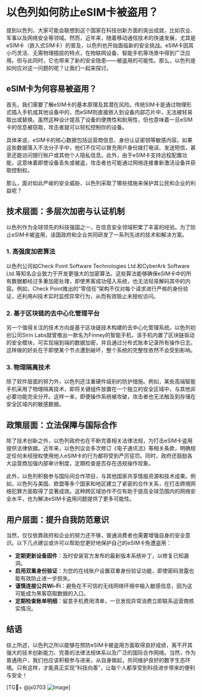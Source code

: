 # 以色列如何防止eSIM卡被盗用？

提到以色列，大家可能会联想到这个国家在科技创新方面的突出成就，比如农业、军事以及网络安全等领域。然而，近年来，随着移动通信技术的快速发展，尤其是eSIM卡（嵌入式SIM卡）的普及，以色列也开始面临新的安全挑战。eSIM卡因其小巧灵活、无需物理插拔的特点，在物联网设备、智能手机等场景中得到广泛应用。但与此同时，它也带来了新的安全隐患——被盗用的可能性。那么，以色列是如何应对这一问题的呢？让我们一起来探讨。

## eSIM卡为何容易被盗用？

首先，我们需要了解eSIM卡的基本原理及其潜在风险。传统SIM卡是通过物理形式插入手机或其他设备中的，而eSIM则直接嵌入到设备内部芯片中，无法被轻易取出或替换。虽然这种设计提高了设备的便携性和耐用性，但也意味着一旦eSIM卡的信息被窃取，攻击者就可以轻松控制你的设备。

具体来说，eSIM卡的核心数据包括运营商信息、身份认证密钥等敏感内容。如果这些数据落入不法分子手中，他们不仅可以冒充用户身份拨打电话、发送短信，甚至还能访问银行账户或其他个人隐私信息。此外，由于eSIM卡支持远程配置功能，这意味着即使设备丢失或被盗，攻击者也可能通过网络连接重新激活设备并获取控制权。

那么，面对如此严峻的安全威胁，以色列采取了哪些措施来保护其公民和企业的利益呢？

## 技术层面：多层次加密与认证机制

以色列作为全球领先的科技强国之一，在信息安全领域积累了丰富的经验。为了防止eSIM卡被盗用，该国政府和企业共同研发了一系列先进的技术和解决方案。

### 1. 高强度加密算法

以色列公司如Check Point Software Technologies Ltd.和CyberArk Software Ltd.等知名企业致力于开发更强大的加密算法。这些算法能够确保eSIM卡中的所有数据都经过多重加密处理，即使黑客成功侵入系统，也无法轻易解码其中的内容。例如，Check Point推出的“零信任”架构不仅对每个请求进行严格的身份验证，还利用AI技术实时监控异常行为，从而有效阻止未授权访问。

### 2. 基于区块链的去中心化管理平台

另一个值得关注的技术方向是基于区块链技术构建的去中心化管理系统。以色列初创公司Sirin Labs就曾推出一款名为Finney的智能手机，该手机内置了区块链驱动的安全模块，可实现端到端的数据加密，并且通过分布式账本记录所有操作日志。这样做的好处在于即使某个节点遭到破坏，整个系统的完整性依然不会受到影响。

### 3. 物理隔离技术

除了软件层面的努力外，以色列还注重硬件级别的防护措施。例如，某些高端智能手机采用了物理隔离技术，即将关键组件放置在一个独立的安全区域中，与其他非必要功能完全分开。这样一来，即便操作系统被攻破，攻击者也无法触及到存储在安全区域内的敏感数据。

## 政策层面：立法保障与国际合作

除了技术创新之外，以色列政府也在不断完善相关法律法规，为打击eSIM卡盗用提供法律依据。近年来，以色列议会多次修订《电子通讯法》等相关条款，明确规定任何未经授权使用他人eSIM卡的行为都将受到严厉惩罚。同时，政府还鼓励各大运营商加强内部审计制度，定期检查是否存在违规操作现象。

此外，以色列积极参与国际间合作项目，与其他国家共享情报资源和技术成果。例如，以色列与美国、欧盟等多个国家和地区建立了紧密的合作关系，在打击跨境网络犯罪方面取得了显著成效。这种跨区域协作不仅有助于提高全球范围内的网络安全水平，也为解决eSIM卡盗用问题提供了更多可能性。

## 用户层面：提升自我防范意识

当然，仅仅依靠政府和企业的努力还不够，普通消费者也需要增强自身的安全意识。以下几点建议或许可以帮助您更好地保护自己的eSIM卡免遭盗用：

- **定期更新设备固件**：及时安装官方发布的最新版本系统补丁，以修复已知漏洞。
- **启用双重身份验证**：为您的在线账户设置双重身份验证功能，即使密码泄露也能有效防止进一步损失。
- **谨慎连接公共Wi-Fi**：避免在不可信的无线网络环境中输入敏感信息，因为这可能成为黑客窃取数据的入口。
- **定期检查账单明细**：留意手机费用清单，一旦发现异常消费立即联系运营商核实情况。

## 结语

综上所述，以色列之所以能够在预防eSIM卡被盗用方面取得良好成绩，离不开其强大的技术创新能力、完善的法律法规体系以及广泛的国际合作网络。当然，作为普通用户，我们也应该积极参与进来，从自身做起，共同维护良好的数字生态环境。只有这样，才能真正实现“科技向善”，让每个人都享受到科技进步带来的便利与安全！

[TG💪+ @jx0703 ![Image](https://github.com/user-attachments/assets/dbca1d08-cadb-493c-b0ec-ad6f7a83f270)]
